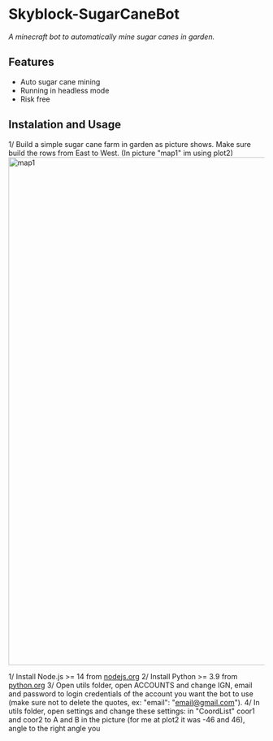 # Skyblock-SugarCaneBot
*A minecraft bot to automatically mine sugar canes in garden.*

## Features
* Auto sugar cane mining
* Running in headless mode
* Risk free

## Instalation and Usage
1/ Build a simple sugar cane farm in garden as picture shows. Make sure build the rows from East to West. (In picture "map1" im using plot2)
<img src="https://github-production-user-asset-6210df.s3.amazonaws.com/99589691/250656803-2d15df36-e8a9-4d4a-8e2b-1c674d83fed7.png" alt="map1" width="1000">

1/ Install Node.js >= 14 from [nodejs.org](https://nodejs.org/)
2/ Install Python >= 3.9 from [python.org](https://www.python.org/downloads/)
3/ Open utils folder, open ACCOUNTS and change IGN, email and password to login credentials of the account you want the bot to use (make sure not to delete the quotes, ex: "email": "email@gmail.com").
4/ In utils folder, open settings and change these settings: in "CoordList" coor1 and coor2 to A and B in the picture (for me at plot2 it was -46 and 46), angle to the right angle you 
